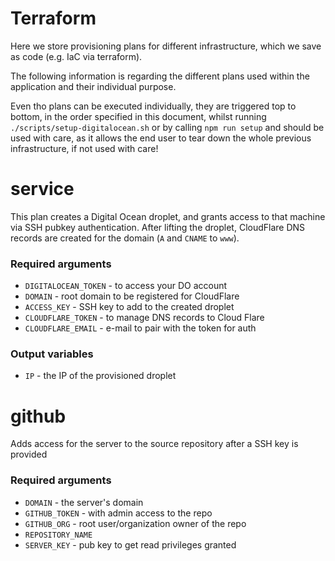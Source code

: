 # Terraform
Here we store provisioning plans for different infrastructure,
which we save as code (e.g. IaC via terraform).

The following information is regarding the different plans used
within the application and their individual purpose.

Even tho plans can be executed individually, they are triggered
top to bottom, in the order specified in this document, whilst
running `./scripts/setup-digitalocean.sh` or by calling `npm run setup` and should be used with care, as it allows the end user to
tear down the whole previous infrastructure, if not used with care!

# service
This plan creates a Digital Ocean droplet, and grants access
to that machine via SSH pubkey authentication. After lifting the droplet, CloudFlare DNS records are created for the domain (`A` and `CNAME` to `www`).

### Required arguments
* `DIGITALOCEAN_TOKEN` - to access your DO account
* `DOMAIN` - root domain to be registered for CloudFlare
* `ACCESS_KEY` - SSH key to add to the created droplet
* `CLOUDFLARE_TOKEN` - to manage DNS records to Cloud Flare
* `CLOUDFLARE_EMAIL` - e-mail to pair with the token for auth

### Output variables
* `IP` - the IP of the provisioned droplet

# github
Adds access for the server to the source repository after
a SSH key is provided

### Required arguments
* `DOMAIN` - the server's domain
* `GITHUB_TOKEN` - with admin access to the repo
* `GITHUB_ORG` - root user/organization owner of the repo
* `REPOSITORY_NAME`
* `SERVER_KEY` - pub key to get read privileges granted
